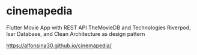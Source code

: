# cinemapedia

Flutter Movie App with REST API TheMovieDB and Technologies Riverpod, Isar Database, and Clean Architecture as design pattern

https://alfonsina30.github.io/cinemapedia/




